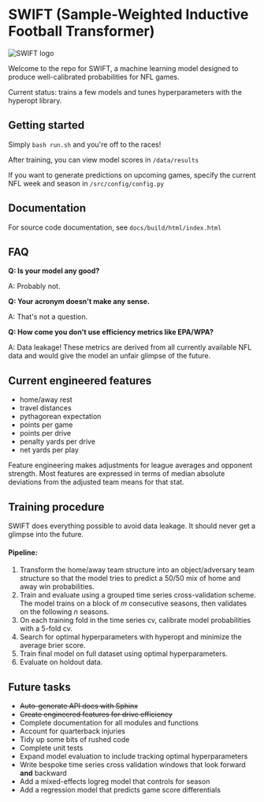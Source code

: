 # SWIFT (Sample-Weighted Inductive Football Transformer)

![SWIFT logo](https://i.imgur.com/IgZi9pt.png)

Welcome to the repo for SWIFT, a machine learning model designed to produce well-calibrated probabilities for NFL games.

Current status: trains a few models and tunes hyperparameters with the hyperopt library.

## Getting started
Simply `bash run.sh` and you're off to the races!

After training, you can view model scores in `/data/results`

If you want to generate predictions on upcoming games, specify the current NFL week and season in `/src/config/config.py`

## Documentation

For source code documentation, see `docs/build/html/index.html`

## FAQ
**Q: Is your model any good?**

A: Probably not.

**Q: Your acronym doesn't make any sense.**

A: That's not a question.

**Q: How come you don't use efficiency metrics like EPA/WPA?**

A: Data leakage! These metrics are derived from all currently available NFL data and would give the model an unfair glimpse of the future.

## Current engineered features
- home/away rest
- travel distances
- pythagorean expectation
- points per game
- points per drive
- penalty yards per drive
- net yards per play 

Feature engineering makes adjustments for league averages and opponent strength. Most features are expressed in terms of median absolute deviations from the adjusted team means for that stat.

## Training procedure
SWIFT does everything possible to avoid data leakage. It should never get a glimpse into the future.

#### Pipeline:
1. Transform the home/away team structure into an object/adversary team structure so that the model tries to predict a 50/50 mix of home and away win probabilities.
2. Train and evaluate using a grouped time series cross-validation scheme. The model trains on a block of *m* consecutive seasons, then validates on the following *n* seasons.
3. On each training fold in the time series cv, calibrate model probabilities with a 5-fold cv.
4. Search for optimal hyperparameters with hyperopt and minimize the average brier score.
5. Train final model on full dataset using optimal hyperparameters.
6. Evaluate on holdout data.

## Future tasks
- ~~Auto-generate API docs with Sphinx~~
- ~~Create engineered features for drive efficiency~~
- Complete documentation for all modules and functions
- Account for quarterback injuries
- Tidy up some bits of rushed code
- Complete unit tests
- Expand model evaluation to include tracking optimal hyperparameters
- Write bespoke time series cross validation windows that look forward **and** backward
- Add a mixed-effects logreg model that controls for season
- Add a regression model that predicts game score differentials

